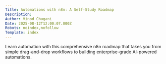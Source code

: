 ```yaml
---
Title: Automations with n8n: A Self-Study Roadmap
Description: 
Author: Vinod Chugani
Date: 2025-08-12T12:00:07.000Z
Robots: noindex,nofollow
Template: index
---
```

Learn automation with this comprehensive n8n roadmap that takes you from simple drag-and-drop workflows to building enterprise-grade AI-powered automations.